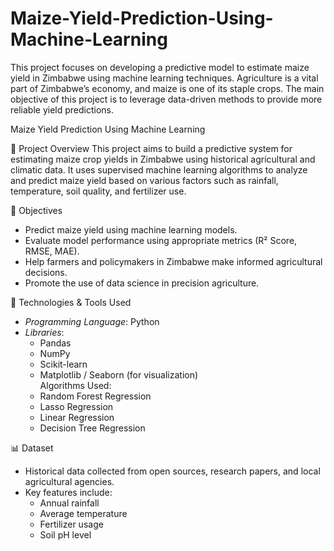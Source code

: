 # Maize-Yield-Prediction-Using-Machine-Learning
This project focuses on developing a predictive model to estimate maize yield in Zimbabwe using machine learning techniques. Agriculture is a vital part of Zimbabwe’s economy, and maize is one of its staple crops. The main objective of this project is to leverage data-driven methods to provide more reliable yield predictions.

Maize Yield Prediction Using Machine Learning

📌 Project Overview
This project aims to build a predictive system for estimating maize crop yields in Zimbabwe using historical agricultural and climatic data. It uses supervised machine learning algorithms to analyze and predict maize yield based on various factors such as rainfall, temperature, soil quality, and fertilizer use.

🎯 Objectives
- Predict maize yield using machine learning models.
- Evaluate model performance using appropriate metrics (R² Score, RMSE, MAE).
- Help farmers and policymakers in Zimbabwe make informed agricultural decisions.
- Promote the use of data science in precision agriculture.

🧰 Technologies & Tools Used
- *Programming Language*: Python  
- *Libraries*:  
  - Pandas  
  - NumPy  
  - Scikit-learn  
  - Matplotlib / Seaborn (for visualization)  
Algorithms Used:  
  - Random Forest Regression  
  - Lasso Regression  
  - Linear Regression  
  - Decision Tree Regression  

📊 Dataset
- Historical data collected from open sources, research papers, and local agricultural agencies.
- Key features include:  
  - Annual rainfall  
  - Average temperature  
  - Fertilizer usage  
  - Soil pH level
